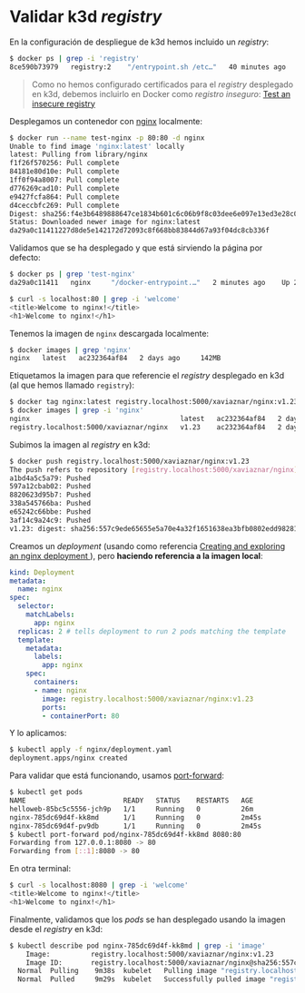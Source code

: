 
# Validar k3d *registry*

En la configuración de despliegue de k3d hemos incluido un *registry*:

```bash
$ docker ps | grep -i 'registry'
8ce590b73979   registry:2    "/entrypoint.sh /etc…"   40 minutes ago   Up 28 minutes   0.0.0.0:5000->5000/tcp   registry.localhost
```

> Como no hemos configurado certificados para el *registry* desplegado en k3d, debemos incluirlo en Docker como *registro inseguro*: [Test an insecure registry
](https://docs.docker.com/registry/insecure/)

Desplegamos un contenedor con [nginx](https://docs.nginx.com/nginx/admin-guide/installing-nginx/installing-nginx-docker/) localmente:

```bash
$ docker run --name test-nginx -p 80:80 -d nginx
Unable to find image 'nginx:latest' locally
latest: Pulling from library/nginx
f1f26f570256: Pull complete
84181e80d10e: Pull complete
1ff0f94a8007: Pull complete
d776269cad10: Pull complete
e9427fcfa864: Pull complete
d4ceccbfc269: Pull complete
Digest: sha256:f4e3b6489888647ce1834b601c6c06b9f8c03dee6e097e13ed3e28c01ea3ac8c
Status: Downloaded newer image for nginx:latest
da29a0c11411227d8de5e142172d72093c8f668bb83844d67a93f04dc8cb336f
```

Validamos que se ha desplegado y que está sirviendo la página por defecto:

```bash
$ docker ps | grep 'test-nginx'
da29a0c11411   nginx     "/docker-entrypoint.…"   2 minutes ago    Up 2 minutes    0.0.0.0:80->80/tcp, :::80->80/tcp   test-nginx

$ curl -s localhost:80 | grep -i 'welcome'
<title>Welcome to nginx!</title>
<h1>Welcome to nginx!</h1>
```

Tenemos la imagen de `nginx` descargada localmente:

```bash
$ docker images | grep 'nginx'
nginx   latest   ac232364af84   2 days ago     142MB
```

Etiquetamos la imagen para que referencie el *registry* desplegado en k3d (al que hemos llamado `registry`):

```bash
$ docker tag nginx:latest registry.localhost:5000/xaviaznar/nginx:v1.23
$ docker images | grep -i 'nginx'
nginx                                     latest   ac232364af84   2 days ago     142MB
registry.localhost:5000/xaviaznar/nginx   v1.23    ac232364af84   2 days ago     142MB
```

Subimos la imagen al *registry* en k3d:

```bash
$ docker push registry.localhost:5000/xaviaznar/nginx:v1.23
The push refers to repository [registry.localhost:5000/xaviaznar/nginx]
a1bd4a5c5a79: Pushed 
597a12cbab02: Pushed 
8820623d95b7: Pushed 
338a545766ba: Pushed 
e65242c66bbe: Pushed 
3af14c9a24c9: Pushed 
v1.23: digest: sha256:557c9ede65655e5a70e4a32f1651638ea3bfb0802edd982810884602f700ba25 size: 1570
```

Creamos un *deployment* (usando como referencia [Creating and exploring an nginx deployment
](https://kubernetes.io/docs/tasks/run-application/run-stateless-application-deployment/#creating-and-exploring-an-nginx-deployment)), pero **haciendo referencia a la imagen local**:

```yaml
kind: Deployment
metadata:
  name: nginx
spec:
  selector:
    matchLabels:
      app: nginx
  replicas: 2 # tells deployment to run 2 pods matching the template
  template:
    metadata:
      labels:
        app: nginx
    spec:
      containers:
      - name: nginx
        image: registry.localhost:5000/xaviaznar/nginx:v1.23
        ports:
        - containerPort: 80
```

Y lo aplicamos:

```bash
$ kubectl apply -f nginx/deployment.yaml
deployment.apps/nginx created
```

Para validar que está funcionando, usamos [port-forward](https://kubernetes.io/docs/tasks/access-application-cluster/port-forward-access-application-cluster/):

```bash
$ kubectl get pods
NAME                        READY   STATUS    RESTARTS   AGE
helloweb-85bc5c5556-jch9p   1/1     Running   0          26m
nginx-785dc69d4f-kk8md      1/1     Running   0          2m45s
nginx-785dc69d4f-pv9db      1/1     Running   0          2m45s
$ kubectl port-forward pod/nginx-785dc69d4f-kk8md 8080:80
Forwarding from 127.0.0.1:8080 -> 80
Forwarding from [::1]:8080 -> 80
```

En otra terminal:

```bash
$ curl -s localhost:8080 | grep -i 'welcome'
<title>Welcome to nginx!</title>
<h1>Welcome to nginx!</h1>
```

Finalmente, validamos que los *pods* se han desplegado usando la imagen desde el *registry* en k3d:

```bash
$ kubectl describe pod nginx-785dc69d4f-kk8md | grep -i 'image'
    Image:          registry.localhost:5000/xaviaznar/nginx:v1.23
    Image ID:       registry.localhost:5000/xaviaznar/nginx@sha256:557c9ede65655e5a70e4a32f1651638ea3bfb0802edd982810884602f700ba25
  Normal  Pulling    9m38s  kubelet   Pulling image "registry.localhost:5000/xaviaznar/nginx:v1.23"
  Normal  Pulled     9m29s  kubelet   Successfully pulled image "registry.localhost:5000/xaviaznar/nginx:v1.23" in 9.187628895s (9.188175627s including waiting)
```
